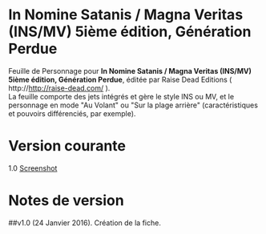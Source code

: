 # In Nomine Satanis / Magna Veritas (INS/MV) 5ième édition, Génération Perdue

Feuille de Personnage pour **In Nomine Satanis / Magna Veritas (INS/MV) 5ième édition, Génération Perdue**, éditée par Raise Dead Editions ( http://http://raise-dead.com/ ).  
La feuille comporte des jets intégrés et gère le style INS ou MV, et le personnage en mode "Au Volant" ou "Sur la plage arrière" (caractéristiques et pouvoirs différenciés, par exemple).

# Version courante
1.0 [Screenshot](insmv5e.jpg)

# Notes de version
##v1.0 (24 Janvier 2016).
Création de la fiche.
